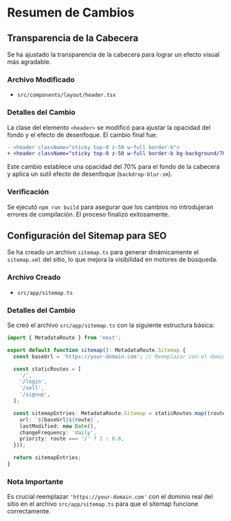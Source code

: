 # Resumen de Cambios

## Transparencia de la Cabecera

Se ha ajustado la transparencia de la cabecera para lograr un efecto visual más agradable.

### Archivo Modificado
- `src/components/layout/header.tsx`

### Detalles del Cambio
La clase del elemento `<header>` se modificó para ajustar la opacidad del fondo y el efecto de desenfoque. El cambio final fue:

```diff
- <header className="sticky top-0 z-50 w-full border-b">
+ <header className="sticky top-0 z-50 w-full border-b bg-background/70 backdrop-blur-sm supports-[backdrop-filter]:bg-background/30">
```

Este cambio establece una opacidad del 70% para el fondo de la cabecera y aplica un sutil efecto de desenfoque (`backdrop-blur-sm`).

### Verificación
Se ejecutó `npm run build` para asegurar que los cambios no introdujeran errores de compilación. El proceso finalizó exitosamente.

## Configuración del Sitemap para SEO

Se ha creado un archivo `sitemap.ts` para generar dinámicamente el `sitemap.xml` del sitio, lo que mejora la visibilidad en motores de búsqueda.

### Archivo Creado
- `src/app/sitemap.ts`

### Detalles del Cambio
Se creó el archivo `src/app/sitemap.ts` con la siguiente estructura básica:

```typescript
import { MetadataRoute } from 'next';

export default function sitemap(): MetadataRoute.Sitemap {
  const baseUrl = 'https://your-domain.com'; // Reemplazar con el dominio real

  const staticRoutes = [
    '/',
    '/login',
    '/sell',
    '/signup',
  ];

  const sitemapEntries: MetadataRoute.Sitemap = staticRoutes.map((route) => ({
    url: `${baseUrl}${route}`,
    lastModified: new Date(),
    changeFrequency: 'daily',
    priority: route === '/' ? 1 : 0.8,
  }));

  return sitemapEntries;
}
```

### Nota Importante
Es crucial reemplazar `'https://your-domain.com'` con el dominio real del sitio en el archivo `src/app/sitemap.ts` para que el sitemap funcione correctamente.